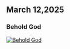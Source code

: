 ## March 12,2025

### Behold God

[![Behold God](https://raw.githubusercontent.com/linusjf/RIAY/refs/heads/main/March/jpgs/Day71.jpg)](https://youtu.be/Kubhh7JFEwA "Behold God")
